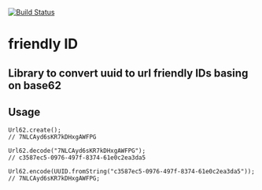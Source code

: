 [![Build Status](https://travis-ci.org/Devskiller/friendly-id.svg?branch=master)](https://travis-ci.org/Devskiller/friendly-id)

friendly ID
==

Library to convert uuid to url friendly IDs basing on base62
--

Usage
--

	Url62.create();
	// 7NLCAyd6sKR7kDHxgAWFPG

	Url62.decode("7NLCAyd6sKR7kDHxgAWFPG");
	// c3587ec5-0976-497f-8374-61e0c2ea3da5

	Url62.encode(UUID.fromString("c3587ec5-0976-497f-8374-61e0c2ea3da5"));
	// 7NLCAyd6sKR7kDHxgAWFPG;
